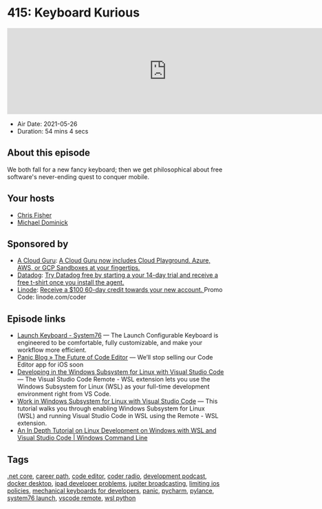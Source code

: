 # 415: Keyboard Kurious

<iframe src="https://player.fireside.fm/v2/MLf2ZzhC+JDDl5nXi?theme=dark" width="740" height="200" frameborder="0" scrolling="no"></iframe>

* Air Date: 2021-05-26
* Duration: 54 mins 4 secs

## About this episode

We both fall for a new fancy keyboard; then we get philosophical about free software's never-ending quest to conquer mobile.

## Your hosts
* [Chris Fisher](https://coder.show/hosts/chrislas)
* [Michael Dominick](https://coder.show/hosts/michael)

## Sponsored by

  * [A Cloud Guru](https://acloudguru.com): [A Cloud Guru now includes Cloud Playground. Azure, AWS, or GCP Sandboxes at your fingertips.](https://acloudguru.com)
  * [Datadog](http://datadog.com/coderradio): [Try Datadog free by starting a your 14-day trial and receive a free t-shirt once you install the agent.](http://datadog.com/coderradio)
  * [Linode](https://linode.com/coder): [Receive a $100 60-day credit towards your new account. ](https://linode.com/coder) Promo Code: linode.com/coder



## Episode links

  * [Launch Keyboard - System76](https://system76.com/accessories/launch "Launch Keyboard - System76") — The Launch Configurable Keyboard is engineered to be comfortable, fully customizable, and make your workflow more efficient.
  * [Panic Blog » The Future of Code Editor](https://panic.com/blog/the-future-of-code-editor/ "Panic Blog » The Future of Code Editor") — We’ll stop selling our Code Editor app for iOS soon
  * [Developing in the Windows Subsystem for Linux with Visual Studio Code](https://code.visualstudio.com/docs/remote/wsl "Developing in the Windows Subsystem for Linux with Visual Studio Code") — The Visual Studio Code Remote - WSL extension lets you use the Windows Subsystem for Linux (WSL) as your full-time development environment right from VS Code. 
  * [Work in Windows Subsystem for Linux with Visual Studio Code](https://code.visualstudio.com/docs/remote/wsl-tutorial "Work in Windows Subsystem for Linux with Visual Studio Code") — This tutorial walks you through enabling Windows Subsystem for Linux (WSL) and running Visual Studio Code in WSL using the Remote - WSL extension. 
  * [An In Depth Tutorial on Linux Development on Windows with WSL and Visual Studio Code | Windows Command Line](https://devblogs.microsoft.com/commandline/an-in-depth-tutorial-on-linux-development-on-windows-with-wsl-and-visual-studio-code/ "An In Depth Tutorial on Linux Development on Windows with WSL and Visual Studio Code | Windows Command Line")



## Tags

[.net core](https://coder.show/tags/.net%20core), [career path](https://coder.show/tags/career%20path), [code editor](https://coder.show/tags/code%20editor), [coder radio](https://coder.show/tags/coder%20radio), [development podcast](https://coder.show/tags/development%20podcast), [docker desktop](https://coder.show/tags/docker%20desktop), [ipad developer problems](https://coder.show/tags/ipad%20developer%20problems), [jupiter broadcasting](https://coder.show/tags/jupiter%20broadcasting), [limiting ios policies](https://coder.show/tags/limiting%20ios%20policies), [mechanical keyboards for developers](https://coder.show/tags/mechanical%20keyboards%20for%20developers), [panic](https://coder.show/tags/panic), [pycharm](https://coder.show/tags/pycharm), [pylance](https://coder.show/tags/pylance), [system76 launch](https://coder.show/tags/system76%20launch), [vscode remote](https://coder.show/tags/vscode%20remote), [wsl python](https://coder.show/tags/wsl%20python)